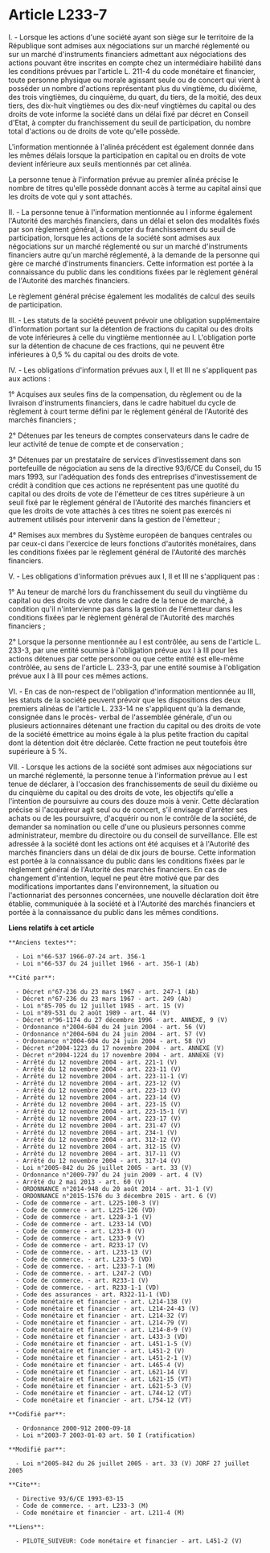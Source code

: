 # Article L233-7

I. - Lorsque les actions d'une société ayant son siège sur le territoire de la République sont admises aux négociations sur
un marché réglementé ou sur un marché d'instruments financiers admettant aux négociations des actions pouvant être inscrites
en compte chez un intermédiaire habilité dans les conditions prévues par l'article L. 211-4 du code monétaire et financier,
toute personne physique ou morale agissant seule ou de concert qui vient à posséder un nombre d'actions représentant plus du
vingtième, du dixième, des trois vingtièmes, du cinquième, du quart, du tiers, de la moitié, des deux tiers, des dix-huit
vingtièmes ou des dix-neuf vingtièmes du capital ou des droits de vote informe la société dans un délai fixé par décret en
Conseil d'Etat, à compter du franchissement du seuil de participation, du nombre total d'actions ou de droits de vote qu'elle
possède.

L'information mentionnée à l'alinéa précédent est également donnée dans les mêmes délais lorsque la participation en capital
ou en droits de vote devient inférieure aux seuils mentionnés par cet alinéa.

La personne tenue à l'information prévue au premier alinéa précise le nombre de titres qu'elle possède donnant accès à terme
au capital ainsi que les droits de vote qui y sont attachés.

II. - La personne tenue à l'information mentionnée au I informe également l'Autorité des marchés financiers, dans un délai et
selon des modalités fixés par son règlement général, à compter du franchissement du seuil de participation, lorsque les
actions de la société sont admises aux négociations sur un marché réglementé ou sur un marché d'instruments financiers autre
qu'un marché réglementé, à la demande de la personne qui gère ce marché d'instruments financiers. Cette information est
portée à la connaissance du public dans les conditions fixées par le règlement général de l'Autorité des marchés financiers.

Le règlement général précise également les modalités de calcul des seuils de participation.

III. - Les statuts de la société peuvent prévoir une obligation supplémentaire d'information portant sur la détention de
fractions du capital ou des droits de vote inférieures à celle du vingtième mentionnée au I. L'obligation porte sur la
détention de chacune de ces fractions, qui ne peuvent être inférieures à 0,5 % du capital ou des droits de vote.

IV. - Les obligations d'information prévues aux I, II et III ne s'appliquent pas aux actions :

1° Acquises aux seules fins de la compensation, du règlement ou de la livraison d'instruments financiers, dans le cadre
habituel du cycle de règlement à court terme défini par le règlement général de l'Autorité des marchés financiers ;

2° Détenues par les teneurs de comptes conservateurs dans le cadre de leur activité de tenue de compte et de conservation ;

3° Détenues par un prestataire de services d'investissement dans son portefeuille de négociation au sens de la directive
93/6/CE du Conseil, du 15 mars 1993, sur l'adéquation des fonds des entreprises d'investissement de crédit à condition que
ces actions ne représentent pas une quotité du capital ou des droits de vote de l'émetteur de ces titres supérieure à un
seuil fixé par le règlement général de l'Autorité des marchés financiers et que les droits de vote attachés à ces titres ne
soient pas exercés ni autrement utilisés pour intervenir dans la gestion de l'émetteur ;

4° Remises aux membres du Système européen de banques centrales ou par ceux-ci dans l'exercice de leurs fonctions d'autorités
monétaires, dans les conditions fixées par le règlement général de l'Autorité des marchés financiers.

V. - Les obligations d'information prévues aux I, II et III ne s'appliquent pas :

1° Au teneur de marché lors du franchissement du seuil du vingtième du capital ou des droits de vote dans le cadre de la
tenue de marché, à condition qu'il n'intervienne pas dans la gestion de l'émetteur dans les conditions fixées par le
règlement général de l'Autorité des marchés financiers ;

2° Lorsque la personne mentionnée au I est contrôlée, au sens de l'article L. 233-3, par une entité soumise à l'obligation
prévue aux I à III pour les actions détenues par cette personne ou que cette entité est elle-même contrôlée, au sens de
l'article L. 233-3, par une entité soumise à l'obligation prévue aux I à III pour ces mêmes actions.

VI. - En cas de non-respect de l'obligation d'information mentionnée au III, les statuts de la société peuvent prévoir que
les dispositions des deux premiers alinéas de l'article L. 233-14 ne s'appliquent qu'à la demande, consignée dans le procès-
verbal de l'assemblée générale, d'un ou plusieurs actionnaires détenant une fraction du capital ou des droits de vote de la
société émettrice au moins égale à la plus petite fraction du capital dont la détention doit être déclarée. Cette fraction ne
peut toutefois être supérieure à 5 %.

VII. - Lorsque les actions de la société sont admises aux négociations sur un marché réglementé, la personne tenue à
l'information prévue au I est tenue de déclarer, à l'occasion des franchissements de seuil du dixième ou du cinquième du
capital ou des droits de vote, les objectifs qu'elle a l'intention de poursuivre au cours des douze mois à venir. Cette
déclaration précise si l'acquéreur agit seul ou de concert, s'il envisage d'arrêter ses achats ou de les poursuivre,
d'acquérir ou non le contrôle de la société, de demander sa nomination ou celle d'une ou plusieurs personnes comme
administrateur, membre du directoire ou du conseil de surveillance. Elle est adressée à la société dont les actions ont été
acquises et à l'Autorité des marchés financiers dans un délai de dix jours de bourse. Cette information est portée à la
connaissance du public dans les conditions fixées par le règlement général de l'Autorité des marchés financiers. En cas de
changement d'intention, lequel ne peut être motivé que par des modifications importantes dans l'environnement, la situation
ou l'actionnariat des personnes concernées, une nouvelle déclaration doit être établie, communiquée à la société et à
l'Autorité des marchés financiers et portée à la connaissance du public dans les mêmes conditions.

**Liens relatifs à cet article**

	**Anciens textes**:

	  - Loi n°66-537 1966-07-24 art. 356-1
	  - Loi n°66-537 du 24 juillet 1966 - art. 356-1 (Ab)

	**Cité par**:

	  - Décret n°67-236 du 23 mars 1967 - art. 247-1 (Ab)
	  - Décret n°67-236 du 23 mars 1967 - art. 249 (Ab)
	  - Loi n°85-705 du 12 juillet 1985 - art. 15 (V)
	  - Loi n°89-531 du 2 août 1989 - art. 44 (V)
	  - Décret n°96-1174 du 27 décembre 1996 - art. ANNEXE, 9 (V)
	  - Ordonnance n°2004-604 du 24 juin 2004 - art. 56 (V)
	  - Ordonnance n°2004-604 du 24 juin 2004 - art. 57 (V)
	  - Ordonnance n°2004-604 du 24 juin 2004 - art. 58 (V)
	  - Décret n°2004-1223 du 17 novembre 2004 - art. ANNEXE (V)
	  - Décret n°2004-1224 du 17 novembre 2004 - art. ANNEXE (V)
	  - Arrêté du 12 novembre 2004 - art. 221-1 (V)
	  - Arrêté du 12 novembre 2004 - art. 223-11 (V)
	  - Arrêté du 12 novembre 2004 - art. 223-11-1 (V)
	  - Arrêté du 12 novembre 2004 - art. 223-12 (V)
	  - Arrêté du 12 novembre 2004 - art. 223-13 (V)
	  - Arrêté du 12 novembre 2004 - art. 223-14 (V)
	  - Arrêté du 12 novembre 2004 - art. 223-15 (V)
	  - Arrêté du 12 novembre 2004 - art. 223-15-1 (V)
	  - Arrêté du 12 novembre 2004 - art. 223-17 (V)
	  - Arrêté du 12 novembre 2004 - art. 231-47 (V)
	  - Arrêté du 12 novembre 2004 - art. 234-1 (V)
	  - Arrêté du 12 novembre 2004 - art. 312-12 (V)
	  - Arrêté du 12 novembre 2004 - art. 312-15 (V)
	  - Arrêté du 12 novembre 2004 - art. 317-11 (V)
	  - Arrêté du 12 novembre 2004 - art. 317-14 (V)
	  - Loi n°2005-842 du 26 juillet 2005 - art. 33 (V)
	  - Ordonnance n°2009-797 du 24 juin 2009 - art. 4 (V)
	  - Arrêté du 2 mai 2013 - art. 60 (V)
	  - ORDONNANCE n°2014-948 du 20 août 2014 - art. 31-1 (V)
	  - ORDONNANCE n°2015-1576 du 3 décembre 2015 - art. 6 (V)
	  - Code de commerce - art. L225-100-3 (V)
	  - Code de commerce - art. L225-126 (VD)
	  - Code de commerce - art. L228-3-1 (V)
	  - Code de commerce - art. L233-14 (VD)
	  - Code de commerce - art. L233-8 (V)
	  - Code de commerce - art. L233-9 (V)
	  - Code de commerce - art. R233-17 (V)
	  - Code de commerce. - art. L233-13 (V)
	  - Code de commerce. - art. L233-5 (VD)
	  - Code de commerce. - art. L233-7-1 (M)
	  - Code de commerce. - art. L247-2 (VD)
	  - Code de commerce. - art. R233-1 (V)
	  - Code de commerce. - art. R233-1-1 (VD)
	  - Code des assurances - art. R322-11-1 (VD)
	  - Code monétaire et financier - art. L214-138 (V)
	  - Code monétaire et financier - art. L214-24-43 (V)
	  - Code monétaire et financier - art. L214-32 (V)
	  - Code monétaire et financier - art. L214-79 (V)
	  - Code monétaire et financier - art. L214-8-9 (V)
	  - Code monétaire et financier - art. L433-3 (VD)
	  - Code monétaire et financier - art. L451-1-5 (V)
	  - Code monétaire et financier - art. L451-2 (V)
	  - Code monétaire et financier - art. L451-2-1 (V)
	  - Code monétaire et financier - art. L465-4 (V)
	  - Code monétaire et financier - art. L621-14 (V)
	  - Code monétaire et financier - art. L621-15 (VT)
	  - Code monétaire et financier - art. L621-5-3 (V)
	  - Code monétaire et financier - art. L744-12 (VT)
	  - Code monétaire et financier - art. L754-12 (VT)

	**Codifié par**:

	  - Ordonnance 2000-912 2000-09-18
	  - Loi n°2003-7 2003-01-03 art. 50 I (ratification)

	**Modifié par**:

	  - Loi n°2005-842 du 26 juillet 2005 - art. 33 (V) JORF 27 juillet 2005

	**Cite**:

	  - Directive 93/6/CE 1993-03-15
	  - Code de commerce. - art. L233-3 (M)
	  - Code monétaire et financier - art. L211-4 (M)

	**Liens**:

	  - PILOTE_SUIVEUR: Code monétaire et financier - art. L451-2 (V)
